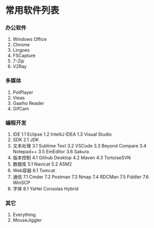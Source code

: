 # 常用软件列表

### 办公软件
1. Windows Office
2. Chrome
3. Lingoes
4. FSCapture
5. 7-Zip
6. V2Ray

### 多媒体
1. PotPlayer
2. Vieas
3. Gaaiho Reader
4. GifCam

### 编程开发
1. IDE
1.1 Eclipse
1.2 IntelliJ IDEA
1.3 Visual Studio
2. SDK
2.1 JDK
3. 文本处理
3.1 Sublime Text
3.2 VSCode
3.3 Beyond Compare
3.4 Notepad++
3.5 EmEditor
3.6 Sakura
4. 版本控制
4.1 Github Desktop
4.2 Maven
4.3 TortoiseSVN
5. 数据库
5.1 Navicat
5.2 A5M2
6. Web容器
6.1 Tomcat
7. 通信
7.1 Cmder
7.2 Postman
7.3 Nmap
7.4 RDCMan
7.5 Fiddler
7.6 WinSCP
8. 字体
8.1 YaHei Consolas Hybrid

### 其它
1. Everything
2. MouseJiggler
